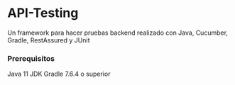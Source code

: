 # API-Testing
Un framework para hacer pruebas backend realizado con Java, Cucumber, Gradle, RestAssured y JUnit

### Prerequisitos

Java 11 JDK
Gradle 7.6.4 o superior
